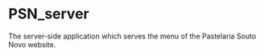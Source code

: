 # PSN_server
The server-side application which serves the menu of the Pastelaria Souto Novo website. 
